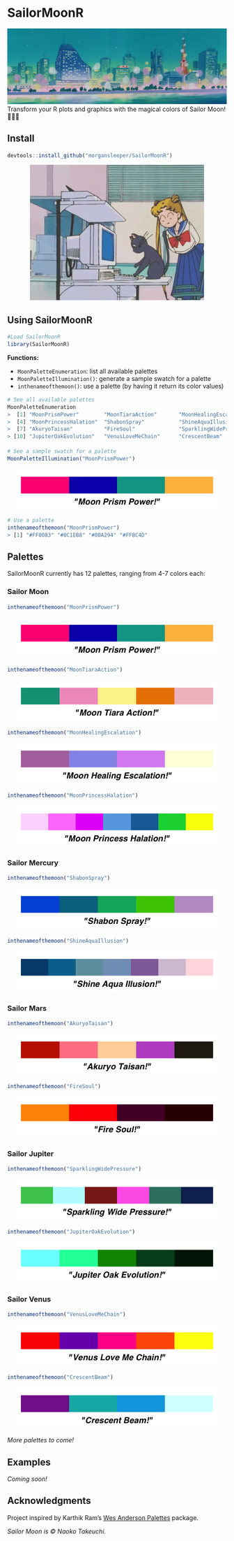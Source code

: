 SailorMoonR
================

![](skyline.jpg) Transform your R plots and graphics with the magical
colors of Sailor Moon\! 🌙✨🌸

## Install

``` r
devtools::install_github("morgansleeper/SailorMoonR")
```

<center>

![](luna.gif)

</center>

## Using SailorMoonR

``` r
#Load SailorMoonR
library(SailorMoonR)
```

**Functions:**

  - `MoonPaletteEnumeration`: list all available palettes
  - `MoonPaletteIllumination()`: generate a sample swatch for a palette
  - `inthenameofthemoon()`: use a palette (by having it return its color
    values)

<!-- end list -->

``` r
# See all available palettes
MoonPaletteEnumeration
>  [1] "MoonPrismPower"        "MoonTiaraAction"       "MoonHealingEscalation"
>  [4] "MoonPrincessHalation"  "ShabonSpray"           "ShineAquaIllusion"    
>  [7] "AkuryoTaisan"          "FireSoul"              "SparklingWidePressure"
> [10] "JupiterOakEvolution"   "VenusLoveMeChain"      "CrescentBeam"

# See a sample swatch for a palette
MoonPaletteIllumination("MoonPrismPower")
```

<img src="figures/usage2-1.png" style="display: block; margin: auto;" />

``` r
# Use a palette
inthenameofthemoon("MoonPrismPower")
> [1] "#FF0083" "#0C1EB8" "#00A294" "#FFBC4D"
```

## Palettes

SailorMoonR currently has 12 palettes, ranging from 4-7 colors each:

### Sailor Moon

``` r
inthenameofthemoon("MoonPrismPower")
```

<center>

![](figures/palettes-1.png)

</center>

``` r
inthenameofthemoon("MoonTiaraAction")
```

<center>

![](figures/palettes-2.png)

</center>

``` r
inthenameofthemoon("MoonHealingEscalation")
```

<center>

![](figures/palettes-3.png)

</center>

``` r
inthenameofthemoon("MoonPrincessHalation")
```

<center>

![](figures/palettes-4.png)

</center>

### Sailor Mercury

``` r
inthenameofthemoon("ShabonSpray")
```

<center>

![](figures/palettes-5.png)

</center>

``` r
inthenameofthemoon("ShineAquaIllusion")
```

<center>

![](figures/palettes-6.png)

</center>

### Sailor Mars

``` r
inthenameofthemoon("AkuryoTaisan")
```

<center>

![](figures/palettes-7.png)

</center>

``` r
inthenameofthemoon("FireSoul")
```

<center>

![](figures/palettes-8.png)

</center>

### Sailor Jupiter

``` r
inthenameofthemoon("SparklingWidePressure")
```

<center>

![](figures/palettes-9.png)

</center>

``` r
inthenameofthemoon("JupiterOakEvolution")
```

<center>

![](figures/palettes-10.png)

</center>

### Sailor Venus

``` r
inthenameofthemoon("VenusLoveMeChain")
```

<center>

![](figures/palettes-11.png)

</center>

``` r
inthenameofthemoon("CrescentBeam")
```

<center>

![](figures/palettes-12.png)

</center>

*More palettes to come\!*

## Examples

*Coming soon\!*

## Acknowledgments

Project inspired by Karthik Ram’s [Wes Anderson
Palettes](https://github.com/karthik/wesanderson) package.

*Sailor Moon is © Naoko Takeuchi.*
